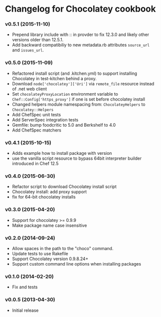 # Changelog for Chocolatey cookbook

### v0.5.1 (2015-11-10)

* Prepend library include with :: in provder to fix 12.3.0 and likely other versions older than 12.5.1.
* Add backward compatibiliy to new metadata.rb attributes `source_url` and `issues_url`.

### v0.5.0 (2015-11-09)

* Refactored install script (and .kitchen.yml) to support installing Chocolatey in test-kitchen behind a proxy.
* Download `node['chocolatey']['Uri']` via `remote_file` resource instead of .net web client
* Set `chocolateyProxyLocation` environment variable to `Chef::Config['https_proxy']` if one is set before chocolatey install
* Changed helpers module namespacing from: `ChocolateyHelpers` to `Chocolatey::Helpers`
* Add ChefSpec unit tests
* Add ServerSpec integration tests
* Gemfile: bump foodcritic to 5.0 and Berkshelf to 4.0
* Add ChefSpec matchers

### v0.4.1 (2015-10-15)

* Adds example how to install package with version
* use the vanilla script resource to bypass 64bit interpreter builder introduced in Chef 12.5

### v0.4.0 (2015-06-30)

* Refactor script to download Chocolatey install script
* Chocolatey install: add proxy support
* fix for 64-bit chocolatey installs

### v0.3.0 (2015-04-20)

* Support for chocolatey >= 0.9.9
* Make package name case insensitive

### v0.2.0 (2014-09-24)

* Allow spaces in the path to the "choco" command.
* Update tests to use Rakefile
* Support Chocolatey version 0.9.8.24+
* Support custom command line options when installing packages

### v0.1.0 (2014-02-20)

* Fix and tests

### v0.0.5 (2013-04-30)

* Initial release
